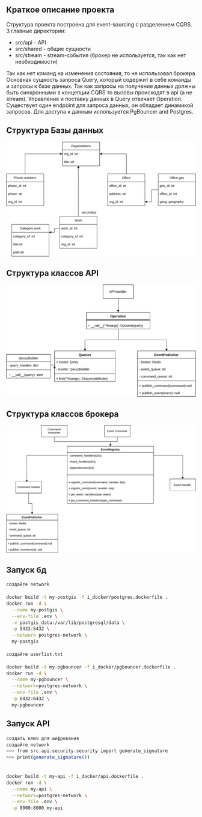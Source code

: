 ## Краткое описание проекта
Структура проекта построена для event-sourcing с разделением CQRS.
3 главные директории:
- src/api - API
- src/shared - общие сущности
- src/stream - stream-события (брокер не используется, так как нет необходимости)

Так как нет команд на изменения состояния, то не использовал брокера
Основная сущность запроса Query, который содержит в себе команды и запросы к базе данных.
Так как запросы на получение данных должны быть синхронными в концепции CQRS то вызовы происходят в api (а не stream).
Управление и поставку данных в Query отвечает Operation.
Существует один endpoint для запроса данных, он обладает динамикой запросов.
Для доступа к данным используется PgBouncer and Postgres.


## Структура Базы данных
![docs](./docs/entity.drawio.svg)

## Структура классов API
![docs](./docs/classes-API.drawio.svg)

## Структура классов брокера
![docs](./docs/classes-broker.drawio.svg)

## Запуск бд
```sh
создайте network

docker build -t my-postgis -f i_docker/postgres.dockerfile .
docker run -d \
  --name my-postgis \
  --env-file .env \
  -v postgis_data:/var/lib/postgresql/data \
  -p 5433:5432 \
  --network postgres-network \
  my-postgis

создайте userlist.txt

docker build -t my-pgbouncer -f i_docker/pgbouncer.dockerfile .
docker run -d \
  --name my-pgbouncer \
  --network=postgres-network \
  --env-file .env \
  -p 6432:6432 \
  my-pgbouncer
```

## Запуск API
```sh
создать ключ для шифрования
создайте network
>>> from src.api.security.security import generate_signature
>>> print(generate_signature())


docker build -t my-api -f i_docker/api.dockerfile .
docker run -d \
  --name my-api \
  --network=postgres-network \
  --env-file .env \
  -p 8000:8000 my-api
```